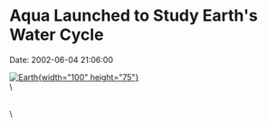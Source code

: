 Aqua Launched to Study Earth\'s Water Cycle
===========================================

Date: 2002-06-04 21:06:00

[![Earth](http://www.jpl.nasa.gov/images/earth/globe-modis-640.jpg){width="100"
height="75"}](http://www.jpl.nasa.gov/news/&rn=news.xml&rst=6446)\
\

\
\
